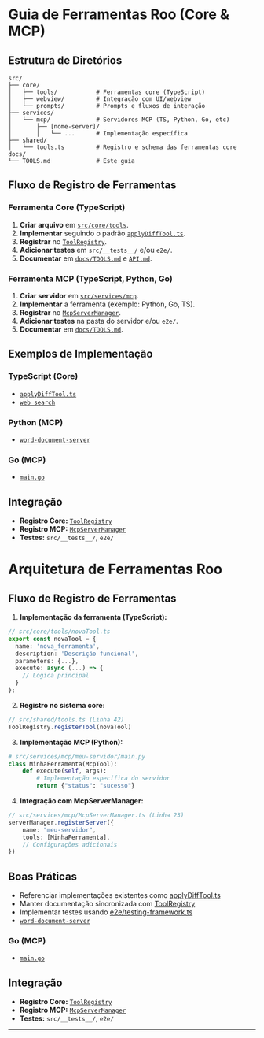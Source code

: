# Guia de Ferramentas Roo (Core & MCP)

## Estrutura de Diretórios

```
src/
├── core/
│   ├── tools/           # Ferramentas core (TypeScript)
│   ├── webview/         # Integração com UI/webview
│   └── prompts/         # Prompts e fluxos de interação
├── services/
│   └── mcp/             # Servidores MCP (TS, Python, Go, etc)
│       ├── [nome-server]/
│       │   └── ...      # Implementação específica
├── shared/
│   └── tools.ts         # Registro e schema das ferramentas core
docs/
└── TOOLS.md             # Este guia
```

## Fluxo de Registro de Ferramentas

### Ferramenta Core (TypeScript)

1. **Criar arquivo** em [`src/core/tools`](src/core/tools).
2. **Implementar** seguindo o padrão [`applyDiffTool.ts`](src/core/tools/applyDiffTool.ts:15).
3. **Registrar** no [`ToolRegistry`](src/shared/tools.ts:42).
4. **Adicionar testes** em `src/__tests__/` e/ou `e2e/`.
5. **Documentar** em [`docs/TOOLS.md`](docs/TOOLS.md) e [`API.md`](docs/API.md).

### Ferramenta MCP (TypeScript, Python, Go)

1. **Criar servidor** em [`src/services/mcp`](src/services/mcp).
2. **Implementar** a ferramenta (exemplo: Python, Go, TS).
3. **Registrar** no [`McpServerManager`](src/services/mcp/McpServerManager.ts:23).
4. **Adicionar testes** na pasta do servidor e/ou `e2e/`.
5. **Documentar** em [`docs/TOOLS.md`](docs/TOOLS.md).

## Exemplos de Implementação

### TypeScript (Core)

- [`applyDiffTool.ts`](src/core/tools/applyDiffTool.ts:15)
- [`web_search`](src/shared/tools.ts:127)

### Python (MCP)

- [`word-document-server`](src/services/mcp/Office-Word-MCP-Server/word_mcp_server.py:8)

### Go (MCP)

- [`main.go`](src/services/mcp/whatsapp-mcp/whatsapp-bridge/main.go)

## Integração

- **Registro Core:** [`ToolRegistry`](src/shared/tools.ts:42)
- **Registro MCP:** [`McpServerManager`](src/services/mcp/McpServerManager.ts:23)
- **Testes:** `src/__tests__/`, `e2e/`

# Arquitetura de Ferramentas Roo

## Fluxo de Registro de Ferramentas

1. **Implementação da ferramenta (TypeScript):**

```typescript
// src/core/tools/novaTool.ts
export const novaTool = {
  name: 'nova_ferramenta',
  description: 'Descrição funcional',
  parameters: {...},
  execute: async (...) => {
    // Lógica principal
  }
};
```

2. **Registro no sistema core:**

```typescript
// src/shared/tools.ts (Linha 42)
ToolRegistry.registerTool(novaTool)
```

3. **Implementação MCP (Python):**

```python
# src/services/mcp/meu-servidor/main.py
class MinhaFerramenta(McpTool):
    def execute(self, args):
        # Implementação específica do servidor
        return {"status": "sucesso"}
```

4. **Integração com McpServerManager:**

```typescript
// src/services/mcp/McpServerManager.ts (Linha 23)
serverManager.registerServer({
	name: "meu-servidor",
	tools: [MinhaFerramenta],
	// Configurações adicionais
})
```

## Boas Práticas

- Referenciar implementações existentes como [applyDiffTool.ts](src/core/tools/applyDiffTool.ts:15)
- Manter documentação sincronizada com [ToolRegistry](src/shared/tools.ts:42)
- Implementar testes usando [e2e/testing-framework.ts](e2e/testing-framework.ts)
- [`word-document-server`](src/services/mcp/Office-Word-MCP-Server/word_mcp_server.py:8)

### Go (MCP)

- [`main.go`](src/services/mcp/whatsapp-mcp/whatsapp-bridge/main.go)

## Integração

- **Registro Core:** [`ToolRegistry`](src/shared/tools.ts:42)
- **Registro MCP:** [`McpServerManager`](src/services/mcp/McpServerManager.ts:23)
- **Testes:** `src/__tests__/`, `e2e/`

---

